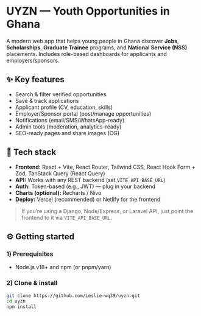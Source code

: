 # UYZN — Youth Opportunities in Ghana

A modern web app that helps young people in Ghana discover **Jobs**, **Scholarships**, **Graduate Trainee** programs, and **National Service (NSS)** placements. Includes role-based dashboards for applicants and employers/sponsors.

## ✨ Key features
- Search & filter verified opportunities
- Save & track applications
- Applicant profile (CV, education, skills)
- Employer/Sponsor portal (post/manage opportunities)
- Notifications (email/SMS/WhatsApp-ready)
- Admin tools (moderation, analytics-ready)
- SEO-ready pages and share images (OG)

## 🧱 Tech stack
- **Frontend:** React + Vite, React Router, Tailwind CSS, React Hook Form + Zod, TanStack Query (React Query)
- **API:** Works with any REST backend (set `VITE_API_BASE_URL`)
- **Auth:** Token-based (e.g., JWT) — plug in your backend
- **Charts (optional):** Recharts / Nivo
- **Deploy:** Vercel (recommended) or Netlify for the frontend

> If you’re using a Django, Node/Express, or Laravel API, just point the frontend to it via `VITE_API_BASE_URL`.

## ⚙️ Getting started

### 1) Prerequisites
- Node.js v18+ and npm (or pnpm/yarn)

### 2) Clone & install
```bash
git clone https://github.com/Leslie-wq39/uyzn.git
cd uyzn
npm install
